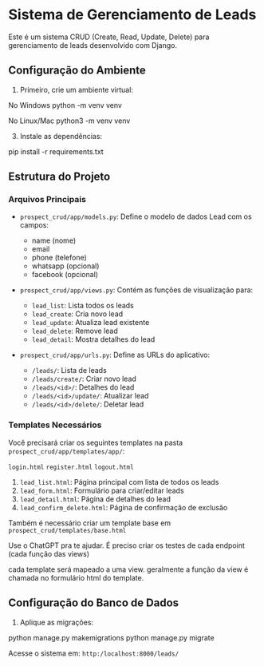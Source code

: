 # Sistema de Gerenciamento de Leads

Este é um sistema CRUD (Create, Read, Update, Delete) para gerenciamento de leads desenvolvido com Django.

## Configuração do Ambiente

1. Primeiro, crie um ambiente virtual: 

No Windows
python -m venv venv

No Linux/Mac
python3 -m venv venv

3. Instale as dependências:

pip install -r requirements.txt

## Estrutura do Projeto

### Arquivos Principais

- `prospect_crud/app/models.py`: Define o modelo de dados Lead com os campos:
  - name (nome)
  - email
  - phone (telefone)
  - whatsapp (opcional)
  - facebook (opcional)

- `prospect_crud/app/views.py`: Contém as funções de visualização para:
  - `lead_list`: Lista todos os leads
  - `lead_create`: Cria novo lead
  - `lead_update`: Atualiza lead existente
  - `lead_delete`: Remove lead
  - `lead_detail`: Mostra detalhes do lead

- `prospect_crud/app/urls.py`: Define as URLs do aplicativo:
  - `/leads/`: Lista de leads
  - `/leads/create/`: Criar novo lead
  - `/leads/<id>/`: Detalhes do lead
  - `/leads/<id>/update/`: Atualizar lead
  - `/leads/<id>/delete/`: Deletar lead

### Templates Necessários

Você precisará criar os seguintes templates na pasta `prospect_crud/app/templates/app/`:

`login.html`
`register.html`
`logout.html`

1. `lead_list.html`: Página principal com lista de todos os leads
2. `lead_form.html`: Formulário para criar/editar leads
3. `lead_detail.html`: Página de detalhes do lead
4. `lead_confirm_delete.html`: Página de confirmação de exclusão

Também é necessário criar um template base em `prospect_crud/templates/base.html`

Use o ChatGPT pra te ajudar. É preciso criar os testes de cada endpoint (cada função das views) 

cada template será mapeado a uma view. geralmente a função da view é chamada no formulário html do template.

## Configuração do Banco de Dados

1. Aplique as migrações:

python manage.py makemigrations
python manage.py migrate

Acesse o sistema em: `http:/localhost:8000/leads/`


